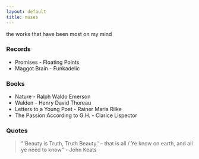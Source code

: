 ```yaml
---
layout: default
title: muses
---
```


the works that have been most on my mind

### Records

- Promises - Floating Points
- Maggot Brain - Funkadelic

### Books

- Nature - Ralph Waldo Emerson
- Walden - Henry David Thoreau
- Letters to a Young Poet - Rainer Maria Rilke
- The Passion According to G.H. - Clarice Lispector

### Quotes

> "'Beauty is Truth, Truth Beauty.' – that is all / Ye know on earth, and all ye need to know" - John Keats
